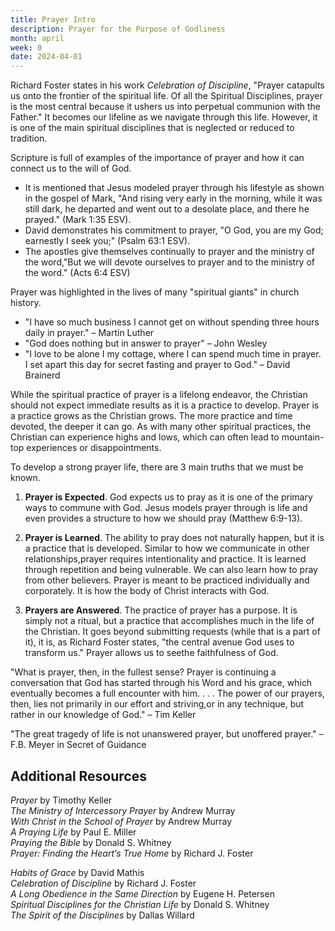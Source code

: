 ```yaml
---
title: Prayer Intro
description: Prayer for the Purpose of Godliness
month: april
week: 0
date: 2024-04-01
---
```


Richard Foster states in his work *Celebration of Discipline*, "Prayer catapults us onto the frontier of the spiritual life. Of all the Spiritual Disciplines, prayer is the most central because it ushers us into perpetual communion with the Father." It becomes our lifeline as we navigate through this life. However, it is one of the main spiritual disciplines that is neglected or reduced to tradition.

Scripture is full of examples of the importance of prayer and how it can connect us to the will of God.

- It is mentioned that Jesus modeled prayer through his lifestyle as shown in the gospel of Mark, "And rising very early in the morning, while it was still dark, he departed and went out to a desolate place, and there he prayed." (Mark 1:35 ESV). 
- David demonstrates his commitment to prayer, "O God, you are my God; earnestly I seek you;" (Psalm 63:1 ESV). 
- The apostles give themselves continually to prayer and the ministry of the word,"But we will devote ourselves to prayer and to the ministry of the word." (Acts 6:4 ESV) 

Prayer was highlighted in the lives of many "spiritual giants" in church history. 

- "I have so much business I cannot get on without spending three hours daily in prayer." – Martin Luther 
- "God does nothing but in answer to prayer" – John Wesley 
- "I love to be alone I my cottage, where I can spend much time in prayer. I set apart this day for secret fasting and prayer to God." – David Brainerd 

While the spiritual practice of prayer is a lifelong endeavor, the Christian should not expect immediate results as it is a practice to develop. Prayer is a practice grows as the Christian grows. The more practice and time devoted, the deeper it can go. As with many other spiritual practices, the Christian can experience highs and lows, which can often lead to mountain-top experiences or disappointments.

To develop a strong prayer life, there are 3 main truths that we must be known. 

1. **Prayer is Expected**. God expects us to pray as it is one of the primary ways to commune with God. Jesus models prayer through is life and even provides a structure to how we should pray (Matthew 6:9-13). 

2. **Prayer is Learned**. The ability to pray does not naturally happen, but it is a practice that is developed. Similar to how we communicate in other relationships,prayer requires intentionality and practice. It is learned through repetition and being vulnerable. We can also learn how to pray from other believers. Prayer is meant to be practiced individually and corporately. It is how the body of Christ interacts with God. 

1. **Prayers are Answered**. The practice of prayer has a purpose. It is simply not a ritual, but a practice that accomplishes much in the life of the Christian. It goes beyond submitting requests (while that is a part of it), it is, as Richard Foster states, "the central avenue God uses to transform us." Prayer allows us to seethe faithfulness of God. 

"What is prayer, then, in the fullest sense? Prayer is continuing a conversation that God has started through his Word and his grace, which eventually becomes a full encounter with him. . . . The power of our prayers, then, lies not primarily in our effort and striving,or in any technique, but rather in our knowledge of God." – Tim Keller 

"The great tragedy of life is not unanswered prayer, but unoffered prayer." – F.B. Meyer in Secret of Guidance 

## Additional Resources 

*Prayer* by Timothy Keller  
*The Ministry of Intercessory Prayer* by Andrew Murray  
*With Christ in the School of Prayer* by Andrew Murray  
*A Praying Life* by Paul E. Miller  
*Praying the Bible* by Donald S. Whitney  
*Prayer: Finding the Heart’s True Home* by Richard J. Foster  

*Habits of Grace* by David Mathis  
*Celebration of Discipline* by Richard J. Foster  
*A Long Obedience in the Same Direction* by Eugene H. Petersen  
*Spiritual Disciplines for the Christian Life* by Donald S. Whitney  
*The Spirit of the Disciplines* by Dallas Willard  
